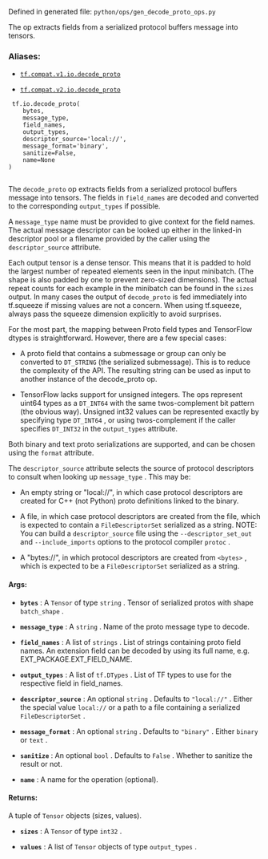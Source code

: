 Defined in generated file:  `python/ops/gen_decode_proto_ops.py` 

The op extracts fields from a serialized protocol buffers message into tensors.



### Aliases:

- [ `tf.compat.v1.io.decode_proto` ](/api_docs/python/tf/io/decode_proto)

- [ `tf.compat.v2.io.decode_proto` ](/api_docs/python/tf/io/decode_proto)



```
 tf.io.decode_proto(
    bytes,
    message_type,
    field_names,
    output_types,
    descriptor_source='local://',
    message_format='binary',
    sanitize=False,
    name=None
)
 
```

The  `decode_proto`  op extracts fields from a serialized protocol buffers
message into tensors.  The fields in  `field_names`  are decoded and converted
to the corresponding  `output_types`  if possible.

A  `message_type`  name must be provided to give context for the field names.
The actual message descriptor can be looked up either in the linked-in
descriptor pool or a filename provided by the caller using the
 `descriptor_source`  attribute.

Each output tensor is a dense tensor. This means that it is padded to hold
the largest number of repeated elements seen in the input minibatch. (The
shape is also padded by one to prevent zero-sized dimensions). The actual
repeat counts for each example in the minibatch can be found in the  `sizes` 
output. In many cases the output of  `decode_proto`  is fed immediately into
tf.squeeze if missing values are not a concern. When using tf.squeeze, always
pass the squeeze dimension explicitly to avoid surprises.

For the most part, the mapping between Proto field types and TensorFlow dtypes
is straightforward. However, there are a few special cases:


- A proto field that contains a submessage or group can only be converted
to  `DT_STRING`  (the serialized submessage). This is to reduce the complexity
of the API. The resulting string can be used as input to another instance of
the decode_proto op.



- TensorFlow lacks support for unsigned integers. The ops represent uint64
types as a  `DT_INT64`  with the same twos-complement bit pattern (the obvious
way). Unsigned int32 values can be represented exactly by specifying type
 `DT_INT64` , or using twos-complement if the caller specifies  `DT_INT32`  in
the  `output_types`  attribute.



Both binary and text proto serializations are supported, and can be
chosen using the  `format`  attribute.

The  `descriptor_source`  attribute selects the source of protocol
descriptors to consult when looking up  `message_type` . This may be:


- An empty string  or "local://", in which case protocol descriptors are
created for C++ (not Python) proto definitions linked to the binary.



- A file, in which case protocol descriptors are created from the file,
which is expected to contain a  `FileDescriptorSet`  serialized as a string.
NOTE: You can build a  `descriptor_source`  file using the  `--descriptor_set_out` 
and  `--include_imports`  options to the protocol compiler  `protoc` .



- A "bytes://<bytes>", in which protocol descriptors are created from  `<bytes>` ,
which is expected to be a  `FileDescriptorSet`  serialized as a string.</bytes>





#### Args:

- **`bytes`** : A  `Tensor`  of type  `string` .
Tensor of serialized protos with shape  `batch_shape` .

- **`message_type`** : A  `string` . Name of the proto message type to decode.

- **`field_names`** : A list of  `strings` .
List of strings containing proto field names. An extension field can be decoded
by using its full name, e.g. EXT_PACKAGE.EXT_FIELD_NAME.

- **`output_types`** : A list of  `tf.DTypes` .
List of TF types to use for the respective field in field_names.

- **`descriptor_source`** : An optional  `string` . Defaults to  `"local://"` .
Either the special value  `local://`  or a path to a file containing
a serialized  `FileDescriptorSet` .

- **`message_format`** : An optional  `string` . Defaults to  `"binary"` .
Either  `binary`  or  `text` .

- **`sanitize`** : An optional  `bool` . Defaults to  `False` .
Whether to sanitize the result or not.

- **`name`** : A name for the operation (optional).



#### Returns:
A tuple of  `Tensor`  objects (sizes, values).


- **`sizes`** : A  `Tensor`  of type  `int32` .

- **`values`** : A list of  `Tensor`  objects of type  `output_types` .

